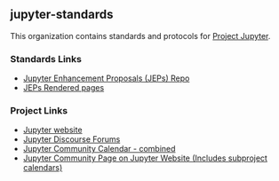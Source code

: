 ## jupyter-standards

<!--

**Here are some ideas to get you started:**

🙋‍♀️ A short introduction - what is your organization all about?
🌈 Contribution guidelines - how can the community get involved?
👩‍💻 Useful resources - where can the community find your docs? Is there anything else the community should know?
🍿 Fun facts - what does your team eat for breakfast?
🧙 Remember, you can do mighty things with the power of [Markdown](https://docs.github.com/github/writing-on-github/getting-started-with-writing-and-formatting-on-github/basic-writing-and-formatting-syntax)
-->
This organization contains standards and protocols for [Project Jupyter](https://jupyter.org).

### Standards Links
- [Jupyter Enhancement Proposals (JEPs) Repo](https://github.com/jupyter/enhancement-proposals)
- [JEPs Rendered pages](https://jupyter.org/enhancement-proposals/README.html)

### Project Links

- [Jupyter website](https://jupyter.org)
- [Jupyter Discourse Forums](https://discourse.jupyter.org)
- [Jupyter Community Calendar - combined](https://discourse.jupyter.org/t/jupyter-community-calendar/2485)
- [Jupyter Community Page on Jupyter Website (Includes subproject calendars)](https://docs.jupyter.org/en/latest/community/content-community.html)
